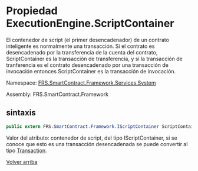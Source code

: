 # Propiedad ExecutionEngine.ScriptContainer

El contenedor de script (el primer desencadenador) de un contrato inteligente es normalmente una transacción. Si el contrato es desencadenado por la transferencia de la cuenta del contrato, ScriptContainer es la transacción de transferencia, y si la transacción de tranferencia es el contrato desencadenado por una transacción de invocación entonces ScriptContainer es la transacción de invocación.

Namespace: [FRS.SmartContract.Framework.Services.System](../../System.md)

Assembly: FRS.SmartContract.Framework

## sintaxis

```c#
public extern FRS.SmartContract.Framework.IScriptContainer ScriptContainer {get;}
```

Valor del atributo: contenedor de script, del tipo IScriptContainer, si se conoce que esto es una transacción desencadenada se puede convertir al tipo [Transaction](../../FRS/Transaction.md).



[Volver arriba](../ExecutionEngine.md)
